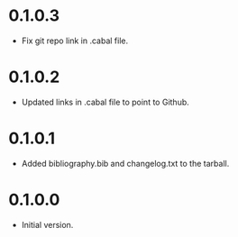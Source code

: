 # 0.1.0.3
* Fix git repo link in .cabal file.

# 0.1.0.2
* Updated links in .cabal file to point to Github.

# 0.1.0.1
* Added bibliography.bib and changelog.txt to the tarball.

# 0.1.0.0
* Initial version.
